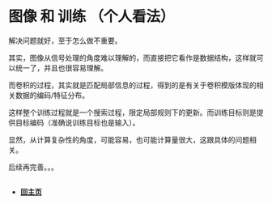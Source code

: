 # 图像 和 训练 （个人看法）

解决问题就好，至于怎么做不重要。

其实，图像从信号处理的角度难以理解的，而直接把它看作是数据结构，这样就可以统一了，并且也很容易理解。

而卷积的过程，其实就是匹配局部信息的过程，得到的是有关于卷积模版体现的相关数据的编码/特征分布。

这样整个训练过程就是一个搜索过程，限定局部规则下的更新。而训练目标则是提供目标编码（准确说训练目标也是输入）。

显然，从计算复杂性的角度，可能容易，也可能计算量很大，这跟具体的问题相关。

后续再完善。。。

##


- ####  [回主页](./README.md) 
